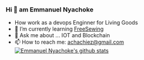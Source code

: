 ### Hi 👋 am Emmanuel Nyachoke

- How work as a devops Enginner for Living Goods
- 🌱 I’m currently learning  [FreeSewing](/freesewing)
- 💬 Ask me about ... IOT and Blockchain
- 📫 How to reach me: achachiez@gmail.com
[![Emmanuel Nyachoke's github stats](https://github-readme-stats.vercel.app/api?username=enyachoke)](https://github.com/anuraghazra/github-readme-stats)
